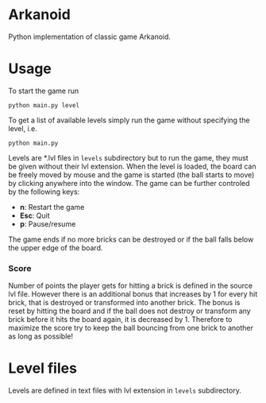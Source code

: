 # Arkanoid

Python implementation of classic game Arkanoid.

# Usage

To start the game run

`python main.py level`

To get a list of available levels simply run the game without specifying the level, i.e.

`python main.py`

Levels are *.lvl files in `levels` subdirectory but to run the game, they must be given without their lvl extension.
When the level is loaded, the board can be freely moved by mouse and the game is started (the ball starts to move)
by clicking anywhere into the window. The game can be further controled by the following keys:

* **n**: Restart the game
* **Esc**: Quit
* **p**: Pause/resume

The game ends if no more bricks can be destroyed or if the ball falls below the upper edge of the board.

### Score

Number of points the player gets for hitting a brick is defined in the source lvl file.
However there is an additional bonus that increases by 1 for every hit brick, that is destroyed
or transformed into another brick. The bonus is reset by hitting the board and if the ball does not 
destroy or transform any brick before it hits the board again, it is decreased by 1. Therefore to 
maximize the score try to keep the ball bouncing from one brick to another as long as possible!


# Level files

Levels are defined in text files with lvl extension in `levels` subdirectory. 


